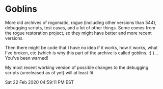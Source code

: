 # Goblins

  More old archives of rogomatic, rogue (including other versions than 544), debugging scripts, test cases, and a lot of other things.  Some comes from the rogue restoration project, so they might have better and more recent versions.

  Then there might be code that I have no idea if it works, how it works, what I've broken, etc (which is why this part of the archive is called goblins.  :)  )...  You've been warned!

  My most recent working version of possible changes to the debugging scripts (unreleased as of yet) will at least fit.


Sat 22 Feb 2020 04:59:11 PM EST
